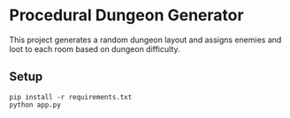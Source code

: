 # Procedural Dungeon Generator

This project generates a random dungeon layout and assigns enemies and loot to each room based on dungeon difficulty.

## Setup

```
pip install -r requirements.txt
python app.py
```
